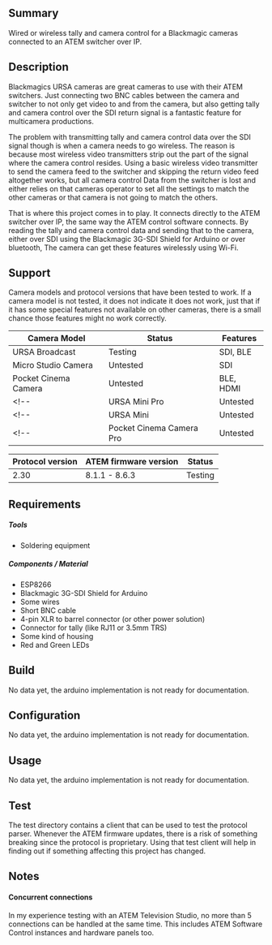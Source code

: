 ## Summary
Wired or wireless tally and camera control for a Blackmagic cameras connected to an ATEM switcher over IP.

## Description
Blackmagics URSA cameras are great cameras to use with their ATEM switchers.
Just connecting two BNC cables between the camera and switcher to not only get video to and from the camera, but also getting tally and camera control over the SDI return signal is a fantastic feature for multicamera productions.

The problem with transmitting tally and camera control data over the SDI signal though is when a camera needs to go wireless.
The reason is because most wireless video transmitters strip out the part of the signal where the camera control resides.
Using a basic wireless video transmitter to send the camera feed to the switcher and skipping the return video feed altogether works, but all camera control Data from the switcher is lost and either relies on that cameras operator to set all the settings to match the other cameras or that camera is not going to match the others.

That is where this project comes in to play.
It connects directly to the ATEM switcher over IP, the same way the ATEM control software connects. By reading the tally and camera control data and sending that to the camera, either over SDI using the Blackmagic 3G-SDI Shield for Arduino or over bluetooth, The camera can get these features wirelessly using Wi-Fi.

## Support
Camera models and protocol versions that have been tested to work.
If a camera model is not tested, it does not indicate it does not work, just that if it has some special features not available on other cameras, there is a small chance those features might no work correctly.

| Camera Model             | Status   | Features  |
| ------------------------ | -------- | --------- |
| URSA Broadcast           | Testing  | SDI, BLE  |
| Micro Studio Camera      | Untested | SDI       |
| Pocket Cinema Camera     | Untested | BLE, HDMI |
<!-- | URSA Mini Pro            | Untested | SDI, BLE  | -->
<!-- | URSA Mini                | Untested | SDI       | -->
<!-- | Pocket Cinema Camera Pro | Untested | BLE, HDMI | -->

| Protocol version | ATEM firmware version | Status  |
| ---------------- | --------------------- | ------- |
| 2.30             | 8.1.1 - 8.6.3         | Testing |

## Requirements
##### Tools
* Soldering equipment

##### Components / Material
* ESP8266
* Blackmagic 3G-SDI Shield for Arduino
* Some wires
* Short BNC cable
* 4-pin XLR to barrel connector (or other power solution)
* Connector for tally (like RJ11 or 3.5mm TRS)
* Some kind of housing
* Red and Green LEDs

## Build
No data yet, the arduino implementation is not ready for documentation.

## Configuration
No data yet, the arduino implementation is not ready for documentation.

## Usage
No data yet, the arduino implementation is not ready for documentation.

## Test
The test directory contains a client that can be used to test the protocol parser.
Whenever the ATEM firmware updates, there is a risk of something breaking since the protocol is proprietary.
Using that test client will help in finding out if something affecting this project has changed.

## Notes

#### Concurrent connections
In my experience testing with an ATEM Television Studio, no more than 5 connections can be handled at the same time. This includes ATEM Software Control instances and hardware panels too.
